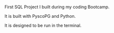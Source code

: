 First SQL Project I built during my coding Bootcamp.

It is built with PyscoPG and Python.

It is designed to be run in the terminal.

